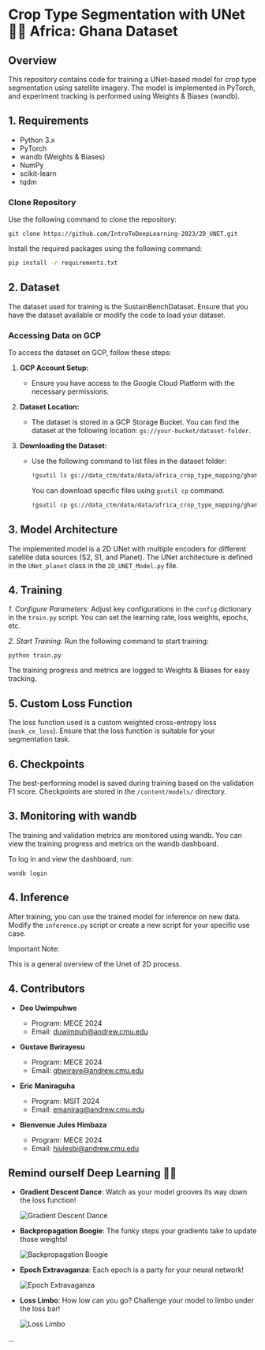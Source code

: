 # Crop Type Segmentation with UNet 🌾🚜 Africa: Ghana Dataset

## Overview

This repository contains code for training a UNet-based model for crop type segmentation using satellite imagery. The model is implemented in PyTorch, and experiment tracking is performed using Weights & Biases (wandb).

## 1. Requirements

- Python 3.x
- PyTorch
- wandb (Weights & Biases)
- NumPy
- scikit-learn
- tqdm

### Clone Repository

Use the following command to clone the repository:

`git clone https://github.com/IntroToDeepLearning-2023/2D_UNET.git`

Install the required packages using the following command:

```bash
pip install -r requirements.txt
```
## 2. Dataset
The dataset used for training is the SustainBenchDataset. Ensure that you have the dataset available or modify the code to load your dataset.

### Accessing Data on GCP

To access the dataset on GCP, follow these steps:

1. **GCP Account Setup:**
   - Ensure you have access to the Google Cloud Platform with the necessary permissions.

2. **Dataset Location:**
   - The dataset is stored in a GCP Storage Bucket. You can find the dataset at the following location: `gs://your-bucket/dataset-folder`.

3. **Downloading the Dataset:**
   - Use the following command to list files in the dataset folder:

     ```bash
     !gsutil ls gs://data_ctm/data/data/africa_crop_type_mapping/ghana/
     ```

     You can download specific files using `gsutil cp` command.

     ```bash
     !gsutil cp gs://data_ctm/data/data/africa_crop_type_mapping/ghana/your_file.csv .
     ```

## 3. Model Architecture
The implemented model is a 2D UNet with multiple encoders for different satellite data sources (S2, S1, and Planet). The UNet architecture is defined in the `UNet_planet` class in the `2D_UNET_Model.py` file.

## 4. Training

*1. Configure Parameters:* Adjust key configurations in the `config` dictionary in the `train.py` script. You can set the learning rate, loss weights, epochs, etc.

*2. Start Training:* Run the following command to start training:

`python train.py`

The training progress and metrics are logged to Weights & Biases for easy tracking.

## 5. Custom Loss Function

The loss function used is a custom weighted cross-entropy loss (`mask_ce_loss`). Ensure that the loss function is suitable for your segmentation task.

## 6. Checkpoints

The best-performing model is saved during training based on the validation F1 score. Checkpoints are stored in the `/content/models/` directory.

## 3. Monitoring with wandb

The training and validation metrics are monitored using wandb. You can view the training progress and metrics on the wandb dashboard.

To log in and view the dashboard, run:

`wandb login`

## 4. Inference

After training, you can use the trained model for inference on new data. Modify the `inference.py` script or create a new script for your specific use case.

Important Note:

This is a general overview of the Unet of 2D process.

## 4. Contributors

- **Deo Uwimpuhwe**
  - Program: MECE 2024
  - Email: [duwimpuh@andrew.cmu.edu](mailto:duwimpuh@andrew.cmu.edu)

- **Gustave Bwirayesu**
  - Program: MECE 2024
  - Email: [gbwiraye@andrew.cmu.edu](mailto:gbwiraye@andrew.cmu.edu)

- **Eric Maniraguha**
  - Program: MSIT 2024
  - Email: [emanirag@andrew.cmu.edu](mailto:emanirag@andrew.cmu.edu)

- **Bienvenue Jules Himbaza**
  - Program: MECE 2024
  - Email: [hjulesbi@andrew.cmu.edu](mailto:hjulesbi@andrew.cmu.edu)


## Remind ourself Deep Learning 🤖🎉

- **Gradient Descent Dance**: Watch as your model grooves its way down the loss function!
  
  ![Gradient Descent Dance](icons/dance.gif)

- **Backpropagation Boogie**: The funky steps your gradients take to update those weights!

  ![Backpropagation Boogie](icons/boogie.gif)

- **Epoch Extravaganza**: Each epoch is a party for your neural network!

  ![Epoch Extravaganza](icons/party.gif)

- **Loss Limbo**: How low can you go? Challenge your model to limbo under the loss bar!

  ![Loss Limbo](icons/limbo.gif)

...


